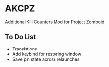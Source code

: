# AKCPZ
Additional Kill Counters Mod for Project Zomboid

## To Do List
* Translations
* Add keybind for restoring window
* Save pin state across relaunches
